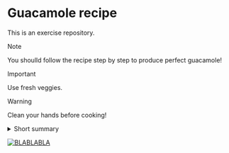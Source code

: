 # Guacamole recipe

This is an exercise repository. 

> [!NOTE]
> You shoulld follow the recipe step by step to produce perfect guacamole!

> [!IMPORTANT]
> Use fresh veggies. 

> [!WARNING]
> Clean your hands before cooking!

<details>
<summary>
Short summary
</summary>

Lorem ipsum dolor sit amet, consectetur adipiscing elit, sed do eiusmod
tempor incididunt ut labore et dolore magna aliqua. Ut enim ad minim veniam,
quis nostrud exercitation ullamco laboris nisi ut aliquip ex ea commodo
consequat. Duis aute irure dolor in reprehenderit in voluptate velit esse
cillum dolore eu fugiat nulla pariatur. Excepteur sint occaecat cupidatat non
proident, sunt in culpa qui officia deserunt mollit anim id est laborum.
</details>

[![BLABLABLA](https://img.shields.io/badge/anytext-youlike-blue)](https://example.org)
